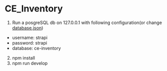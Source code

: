 # CE_Inventory


1. Run a posgreSQL db on 127.0.0.1 with following configuration(or change [database.json](https://github.com/shyaman/ce-inventory-api/blob/master/config/environments/development/database.json))
  - username: strapi
  - password: strapi
  - database: ce-inventory

2. npm install
3. npm run develop

